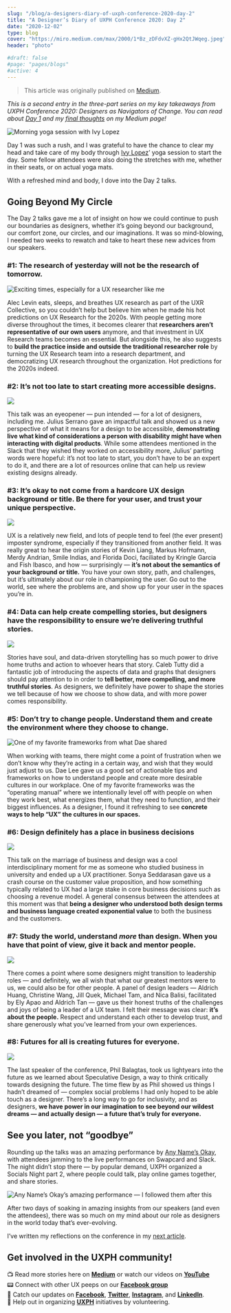 ```yaml
---
slug: "/blog/a-designers-diary-of-uxph-conference-2020-day-2"
title: "A Designer’s Diary of UXPH Conference 2020: Day 2"
date: "2020-12-02"
type: blog
cover: "https://miro.medium.com/max/2000/1*Bz_zDFdvXZ-gHx2QtJWqeg.jpeg"
header: "photo"

#draft: false
#page: "pages/blogs"
#active: 4
---
```


> This article was originally published on [Medium](https://medium.com/uxph/a-designers-diary-of-uxph-conference-2020-day-2-3adf53f9afb0).

*This is a second entry in the three-part series on my key takeaways from UXPH Conference 2020: Designers as Navigators of Change. You can read about [Day 1](https://medium.com/uxph/a-designers-diary-of-uxph-conference-2020-day-1-ce468950aa3d) and my [final thoughts](https://medium.com/uxph/a-designers-diary-of-uxph-conference-2020-reflections-on-navigating-change-4ceb04a87c27) on my Medium page!*

![Morning yoga session with Ivy Lopez](https://cdn-images-1.medium.com/max/4180/1*cryMMdEGhTwk9NXppcRcbA.png)

Day 1 was such a rush, and I was grateful to have the chance to clear my head and take care of my body through [Ivy Lopez](https://www.instagram.com/ivyyoga/)’ yoga session to start the day. Some fellow attendees were also doing the stretches with me, whether in their seats, or on actual yoga mats.

With a refreshed mind and body, I dove into the Day 2 talks.

## Going Beyond My Circle

The Day 2 talks gave me a lot of insight on how we could continue to push our boundaries as designers, whether it’s going beyond our background, our comfort zone, our circles, and our imaginations. It was so mind-blowing, I needed two weeks to rewatch and take to heart these new advices from our speakers.

### #1: The research of yesterday will not be the research of tomorrow.

![Exciting times, especially for a UX researcher like me](https://cdn-images-1.medium.com/max/6720/1*Z-aRHc5ucyEikdk2VX7gUg.png)

Alec Levin eats, sleeps, and breathes UX research as part of the UXR Collective, so you couldn’t help but believe him when he made his hot predictions on UX Research for the 2020s. With people getting more diverse throughout the times, it becomes clearer that **researchers aren’t representative of our own users** anymore, and that investment in UX Research teams becomes an essential. But alongside this, he also suggests to **build the practice inside and outside the traditional researcher role** by turning the UX Research team into a research department, and democratizing UX research throughout the organization. Hot predictions for the 2020s indeed.

### #2: It’s not too late to start creating more accessible designs.

![](https://cdn-images-1.medium.com/max/6720/1*ICwNnnyqgcrJPBK0vdR6Yw.png)

This talk was an eyeopener — pun intended — for a lot of designers, including me. Julius Serrano gave an impactful talk and showed us a new perspective of what it means for a design to be accessible, **demonstrating live what kind of considerations a person with disability might have when interacting with digital products**. While some attendees mentioned in the Slack that they wished they worked on accessibility more, Julius’ parting words were hopeful: it’s not too late to start, you don’t have to be an expert to do it, and there are a lot of resources online that can help us review existing designs already.

### #3: It’s okay to not come from a hardcore UX design background or title. Be there for your user, and trust your unique perspective.

![](https://cdn-images-1.medium.com/max/6720/1*UsDlTjiqsv5vDKBCIg3siQ.png)

UX is a relatively new field, and lots of people tend to feel (the ever present) imposter syndrome, especially if they transitioned from another field. It was really great to hear the origin stories of Kevin Liang, Markus Hofmann, Merdy Andrian, Smile Indias, and Florida Doci, faciliated by Kringle Garcia and Fish Ibasco, and how — surprisingly — **it’s not about the semantics of your background or title.** You have your own story, path, and challenges, but it’s ultimately about our role in championing the user. Go out to the world, see where the problems are, and show up for your user in the spaces you’re in.

### #4: Data can help create compelling stories, but designers have the responsibility to ensure we’re delivering truthful stories.

![](https://cdn-images-1.medium.com/max/6720/1*HIECbo_52S3V0TCW7caPew.png)

Stories have soul, and data-driven storytelling has so much power to drive home truths and action to whoever hears that story. Caleb Tutty did a fantastic job of introducing the aspects of data and graphs that designers should pay attention to in order to **tell better, more compelling, and more truthful stories**. As designers, we definitely have power to shape the stories we tell because of how we choose to show data, and with more power comes responsibility.

### #5: Don’t try to change people. Understand them and create the environment where they choose to change.

![One of my favorite frameworks from what Dae shared](https://cdn-images-1.medium.com/max/6720/1*otRiA9WtJ-kz34bKIDbCUw.png)

When working with teams, there might come a point of frustration when we don’t know why they’re acting in a certain way, and wish that they would just adjust to us. Dae Lee gave us a good set of actionable tips and frameworks on how to understand people and create more desirable cultures in our workplace. One of my favorite frameworks was the “operating manual” where we intentionally level off with people on when they work best, what energizes them, what they need to function, and their biggest influences. As a designer, I found it refreshing to see **concrete ways to help “UX” the cultures in our spaces.**

### #6: Design definitely has a place in business decisions

![](https://cdn-images-1.medium.com/max/6720/1*-ll0vXjhQw54HOaX-zwz_w.png)

This talk on the marriage of business and design was a cool interdisciplinary moment for me as someone who studied business in university and ended up a UX practitioner. Sonya Seddarasan gave us a crash course on the customer value proposition, and how something typically related to UX had a large stake in core business decisions such as choosing a revenue model. A general consensus between the attendees at this moment was that **being a designer who understood both design terms and business language created exponential value** to both the business and the customers.

### #7: Study the world, understand ***more*** than design. When you have that point of view, give it back and mentor people.

![](https://cdn-images-1.medium.com/max/6720/1*jD1sfwPubCAIw1L8XSBUgA.png)

There comes a point where some designers might transition to leadership roles — and definitely, we all wish that what our greatest mentors were to us, we could also be for other people. A panel of design leaders — Aldrich Huang, Christine Wang, Jill Quek, Michael Tam, and Nica Balisi, facilitated by Ely Apao and Aldrich Tan — gave us their honest truths of the challenges and joys of being a leader of a UX team. I felt their message was clear: **it’s about the people.** Respect and understand each other to develop trust, and share generously what you’ve learned from your own experiences.

### #8: Futures for all is creating futures for everyone.

![](https://cdn-images-1.medium.com/max/6720/1*UXoJx4DGImSX9EBhi55dtg.png)

The last speaker of the conference, Phil Balagtas, took us lightyears into the future as we learned about Speculative Design, a way to think critically towards designing the future. The time flew by as Phil showed us things I hadn’t dreamed of — complex social problems I had only hoped to be able touch as a designer. There’s a long way to go for inclusivity, and as designers, **we have power in our imagination to see beyond our wildest dreams — and actually design — a future that’s truly for everyone.**

## See you later, not “goodbye”

Rounding up the talks was an amazing performance by [Any Name’s Okay](https://www.instagram.com/anynamesokay/), with attendees jamming to the live performances on Swapcard and Slack. The night didn’t stop there — by popular demand, UXPH organized a Socials Night part 2, where people could talk, play online games together, and share stories.

![Any Name’s Okay’s amazing performance — I followed them after this](https://cdn-images-1.medium.com/max/4176/1*guVkc97LGoJgjUduaQMWFQ.png)

After two days of soaking in amazing insights from our speakers (and even the attendees), there was so much on my mind about our role as designers in the world today that’s ever-evolving.

I’ve written my reflections on the conference in my [next article](https://medium.com/uxph/a-designers-diary-of-uxph-conference-2020-reflections-on-navigating-change-4ceb04a87c27).

## Get involved in the UXPH community!

📺 Read more stories here on **[Medium](https://medium.com/uxph)** or watch our videos on **[YouTube](https://www.youtube.com/channel/UCbgbbQyqImwvLCeYrmK30Mg/featured)**
<br/>
📟 Connect with other UX peeps on our **[Facebook group](https://www.facebook.com/groups/uxphofficial/)**
<br/>
📰 Catch our updates on **[Facebook](https://www.facebook.com/uxphofficial/)**, **[Twitter](https://twitter.com/uxphofficial)**,
**[Instagram](https://www.instagram.com/uxphofficial/)**, and **[LinkedIn](https://www.linkedin.com/company/uxph/)**.
<br/>
🧩 Help out in organizing **[UXPH](https://uxph.org/volunteers/)** initiatives by volunteering.
